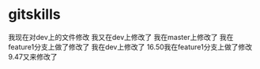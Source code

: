 # gitskills
 我现在对dev上的文件修改
 我又在dev上修改了
 我在master上修改了
 我在feature1分支上做了修改了
 我在dev上修改了
 16.50我在feature1分支上做了修改
 9.47又来修改了

